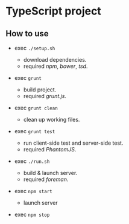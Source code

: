 # TypeScript project 

## How to use

* exec `./setup.sh`
	* download dependencies.
	* required *npm*, *bower*, *tsd*.

* exec `grunt`
	* build project.
	* required *grunt.js*.
* exec `grunt clean`
	* clean up working files.
* exec `grunt test`
	* run client-side test and server-side test.
	* required *PhantomJS*.

* exec `./run.sh`
	* build & launch server.
	* required *foreman*.
* exec `npm start`
	* launch server

 * exec `npm stop`
